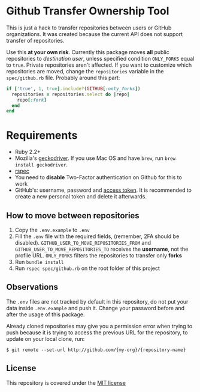 # Github Transfer Ownership Tool

This is just a hack to transfer repositories between users or GitHub organizations. It was created because the current API does not support transfer of repositories.

Use this **at your own risk**. Currently this package moves **all** public repositories to _destination user_, unless specified condition `ONLY_FORKS` equal to `true`. Private repositories aren't affected. If you want to customize which repositories are moved, change the `repositories` variable in the `spec/github.rb` file. Probably around this part:

```ruby
if ['true', 1, true].include?(GITHUB[:only_forks])
  repositories = repositories.select do |repo|
    repo[:fork]
  end
end
```

# Requirements

* Ruby 2.2+
* Mozilla's [geckodriver](https://github.com/mozilla/geckodriver/releases). If you use Mac OS and have `brew`, run `brew install geckodriver`.
* [rspec](https://github.com/rspec/rspec)
* You need to **disable** Two-Factor authentication on Github for this to work
* GitHub's: username, password and [access token](https://github.com/settings/tokens). It is recommended to create a new personal token and delete it afterwards.

## How to move between repositories

1. Copy the `.env.example` to `.env`
2. Fill the `.env` file with the required fields, (remember, 2FA should be disabled). `GITHUB_USER_TO_MOVE_REPOSITORIES_FROM` and `GITHUB_USER_TO_MOVE_REPOSITORIES_TO` receives the **username**, not the profile URL. `ONLY_FORKS` filters the repositories to transfer only **forks**
3. Run `bundle install`
4. Run `rspec spec/github.rb` on the root folder of this project

## Observations

The `.env` files are not tracked by default in this repository, do not put your data inside `.env.example` and push it. Change your password before and after the usage of this package.

Already cloned repositories may give you a permission error when trying to push because it is trying to access the previous URL for the repository, to update on your local clone, run:

```
$ git remote --set-url http://github.com/{my-org}/{repository-name}
```

## License

This repository is covered under the [MIT license](LICENSE.md)
